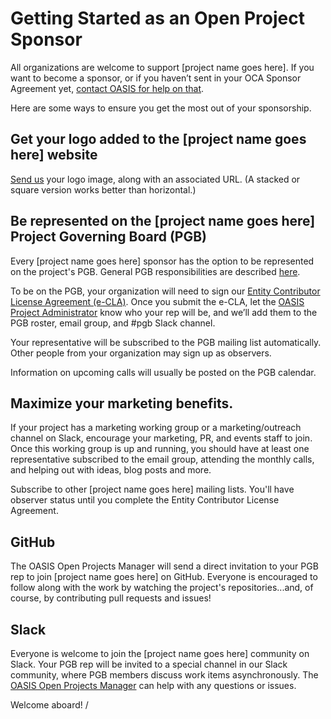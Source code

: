 # Getting Started as an Open Project Sponsor
 
All organizations are welcome to support [project name goes here]. If you want to become a sponsor, or if you haven’t sent in your OCA Sponsor Agreement yet, [contact OASIS for help on that](mailto:communications@oasis-open.org). 

Here are some ways to ensure you get the most out of your sponsorship.
 
## Get your logo added to the [project name goes here] website
[Send us](mailto:communications@oasis-open.org) your logo image, along with an associated URL. (A stacked or square version works better than horizontal.)  
 
## Be represented on the [project name goes here] Project Governing Board (PGB)
Every [project name goes here] sponsor has the option to be represented on the project's PGB. General PGB responsibilities are described [here](https://github.com/oasis-open-projects/documentation/blob/master/guides/getting-started-guide.md#identifying-roles).
 
To be on the PGB, your organization will need to sign our [Entity Contributor License Agreement (e-CLA)](https://www-legacy.oasis-open.org/resources/projects/cla/projects-entity-cla).  Once you submit the e-CLA, let the [OASIS Project Administrator](mailto:project-admin@oasis-open.org) know who your rep will be, and we’ll add them to the PGB roster, email group, and #pgb Slack channel.
 
Your representative will be subscribed to the PGB mailing list automatically. Other people from your organization may sign up as observers.

Information on upcoming calls will usually be posted on the PGB calendar. 
 
## Maximize your marketing benefits.
If your project has a marketing working group or a marketing/outreach channel on Slack, encourage your marketing, PR, and events staff to join. Once this working group is up and running, you should have at least one representative subscribed to the email group, attending the monthly calls, and helping out with ideas, blog posts and more.

Subscribe to other [project name goes here] mailing lists. You'll have observer status until you complete the Entity Contributor License Agreement.

## GitHub
The OASIS Open Projects Manager will send a direct invitation to your PGB rep to join [project name goes here] on GitHub. Everyone is encouraged to follow along with the work by watching the project's repositories...and, of course, by contributing pull requests and issues!

## Slack
Everyone is welcome to join the [project name goes here]  community on Slack. Your PGB rep will be invited to a special channel in our Slack community, where PGB members discuss work items asynchronously. The [OASIS Open Projects Manager](mailto:claudia.rauch@oasis-open.org) can help with any questions or issues.
 
Welcome aboard!
/
